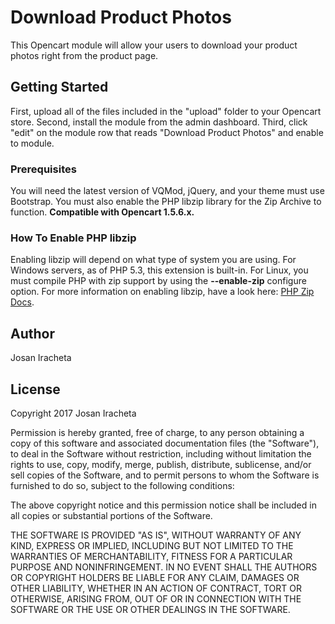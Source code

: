 # Download Product Photos
This Opencart module will allow your users to download your product photos right from the product page.

## Getting Started
First, upload all of the files included in the "upload" folder to your Opencart store. Second, install the module from the admin dashboard. Third, click "edit" on the module row that reads "Download Product Photos" and enable to module.

### Prerequisites
You will need the latest version of VQMod, jQuery, and your theme must use Bootstrap. You must also enable the PHP libzip library for the Zip Archive to function. **Compatible with Opencart 1.5.6.x.**

### How To Enable PHP libzip
Enabling libzip will depend on what type of system you are using. For Windows servers, as of PHP 5.3, this extension is built-in. For Linux, you must compile PHP with zip support by using the **--enable-zip** configure option. For more information on enabling libzip, have a look here: [PHP Zip Docs](http://php.net/manual/en/zip.installation.php).

## Author
Josan Iracheta

## License
Copyright 2017 Josan Iracheta

Permission is hereby granted, free of charge, to any person obtaining a copy of this software and associated documentation files (the "Software"), to deal in the Software without restriction, including without limitation the rights to use, copy, modify, merge, publish, distribute, sublicense, and/or sell copies of the Software, and to permit persons to whom the Software is furnished to do so, subject to the following conditions:

The above copyright notice and this permission notice shall be included in all copies or substantial portions of the Software.

THE SOFTWARE IS PROVIDED "AS IS", WITHOUT WARRANTY OF ANY KIND, EXPRESS OR IMPLIED, INCLUDING BUT NOT LIMITED TO THE WARRANTIES OF MERCHANTABILITY, FITNESS FOR A PARTICULAR PURPOSE AND NONINFRINGEMENT. IN NO EVENT SHALL THE AUTHORS OR COPYRIGHT HOLDERS BE LIABLE FOR ANY CLAIM, DAMAGES OR OTHER LIABILITY, WHETHER IN AN ACTION OF CONTRACT, TORT OR OTHERWISE, ARISING FROM, OUT OF OR IN CONNECTION WITH THE SOFTWARE OR THE USE OR OTHER DEALINGS IN THE SOFTWARE.